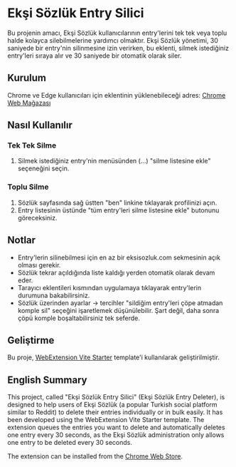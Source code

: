 # Ekşi Sözlük Entry Silici

Bu projenin amacı, Ekşi Sözlük kullanıcılarının entry'lerini tek tek veya toplu halde kolayca silebilmelerine yardımcı olmaktır. Ekşi Sözlük yönetimi, 30 saniyede bir entry'nin silinmesine izin verirken, bu eklenti, silmek istediğiniz entry'leri sıraya alır ve 30 saniyede bir otomatik olarak siler.

## Kurulum

Chrome ve Edge kullanıcıları için eklentinin yüklenebileceği adres: [Chrome Web Mağazası](https://chrome.google.com/webstore/detail/ek%C5%9Fis%C3%B6zl%C3%BCk-entry-silici/mmomeigkfemlkoibogenkdijibpdjnpi)

## Nasıl Kullanılır

### Tek Tek Silme

1. Silmek istediğiniz entry'nin menüsünden (...) "silme listesine ekle" seçeneğini seçin.

### Toplu Silme

1. Sözlük sayfasında sağ üstten "ben" linkine tıklayarak profilinizi açın.
2. Entry listesinin üstünde "tüm entry'leri silme listesine ekle" butonunu göreceksiniz.

## Notlar

- Entry'lerin silinebilmesi için en az bir eksisozluk.com sekmesinin açık olması gerekir.
- Sözlük tekrar açıldığında liste kaldığı yerden otomatik olarak devam eder.
- Tarayıcı eklentileri kısmından uygulamaya tıklayarak entry'lerin durumuna bakabilirsiniz.
- Sözlük üzerinden ayarlar -> tercihler "sildiğim entry'leri çöpe atmadan komple sil" seçeğini işaretlemek düşünülebilir. Şart değil, daha sonra çöpü komple boşaltabilirsiniz tek seferde.

## Geliştirme

Bu proje, [WebExtension Vite Starter](https://github.com/antfu/vitesse-webext) template'i kullanılarak geliştirilmiştir.

## English Summary

This project, called "Ekşi Sözlük Entry Silici" (Ekşi Sözlük Entry Deleter), is designed to help users of Ekşi Sözlük (a popular Turkish social platform similar to Reddit) to delete their entries individually or in bulk easily. It has been developed using the WebExtension Vite Starter template. The extension queues the entries you want to delete and automatically deletes one entry every 30 seconds, as the Ekşi Sözlük administration only allows one entry to be deleted every 30 seconds.

The extension can be installed from the [Chrome Web Store](https://chrome.google.com/webstore/detail/ek%C5%9Fis%C3%B6zl%C3%BCk-entry-silici/mmomeigkfemlkoibogenkdijibpdjnpi). 
